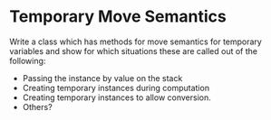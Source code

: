 # Temporary Move Semantics

Write a class which has methods for move semantics for temporary variables
and show for which situations these are called out of the following:

* Passing the instance by value on the stack
* Creating temporary instances during computation
* Creating temporary instances to allow conversion.
* Others?
